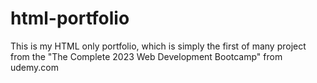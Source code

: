 # html-portfolio
This is my HTML only portfolio, which is simply the first of many project from the "The Complete 2023 Web Development Bootcamp" from udemy.com
